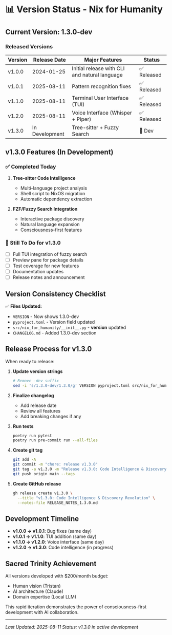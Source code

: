 # 📊 Version Status - Nix for Humanity

## Current Version: 1.3.0-dev

### Released Versions

| Version | Release Date | Major Features | Status |
|---------|--------------|----------------|--------|
| v1.0.0 | 2024-01-25 | Initial release with CLI and natural language | ✅ Released |
| v1.0.1 | 2025-08-11 | Pattern recognition fixes | ✅ Released |
| v1.1.0 | 2025-08-11 | Terminal User Interface (TUI) | ✅ Released |
| v1.2.0 | 2025-08-11 | Voice Interface (Whisper + Piper) | ✅ Released |
| v1.3.0 | In Development | Tree-sitter + Fuzzy Search | 🚧 Dev |

## v1.3.0 Features (In Development)

### ✅ Completed Today
1. **Tree-sitter Code Intelligence**
   - Multi-language project analysis
   - Shell script to NixOS migration
   - Automatic dependency extraction

2. **FZF/Fuzzy Search Integration**
   - Interactive package discovery
   - Natural language expansion
   - Consciousness-first features

### 📝 Still To Do for v1.3.0
- [ ] Full TUI integration of fuzzy search
- [ ] Preview pane for package details
- [ ] Test coverage for new features
- [ ] Documentation updates
- [ ] Release notes and announcement

## Version Consistency Checklist

✅ **Files Updated:**
- `VERSION` - Now shows 1.3.0-dev
- `pyproject.toml` - Version field updated
- `src/nix_for_humanity/__init__.py` - __version__ updated
- `CHANGELOG.md` - Added 1.3.0-dev section

## Release Process for v1.3.0

When ready to release:

1. **Update version strings**
   ```bash
   # Remove -dev suffix
   sed -i 's/1.3.0-dev/1.3.0/g' VERSION pyproject.toml src/nix_for_humanity/__init__.py
   ```

2. **Finalize changelog**
   - Add release date
   - Review all features
   - Add breaking changes if any

3. **Run tests**
   ```bash
   poetry run pytest
   poetry run pre-commit run --all-files
   ```

4. **Create git tag**
   ```bash
   git add -A
   git commit -m "chore: release v1.3.0"
   git tag -a v1.3.0 -m "Release v1.3.0: Code Intelligence & Discovery"
   git push origin main --tags
   ```

5. **Create GitHub release**
   ```bash
   gh release create v1.3.0 \
     --title "v1.3.0: Code Intelligence & Discovery Revolution" \
     --notes-file RELEASE_NOTES_1.3.0.md
   ```

## Development Timeline

- **v1.0.0 → v1.0.1**: Bug fixes (same day)
- **v1.0.1 → v1.1.0**: TUI addition (same day)
- **v1.1.0 → v1.2.0**: Voice interface (same day)
- **v1.2.0 → v1.3.0**: Code intelligence (in progress)

## Sacred Trinity Achievement

All versions developed with $200/month budget:
- Human vision (Tristan)
- AI architecture (Claude)
- Domain expertise (Local LLM)

This rapid iteration demonstrates the power of consciousness-first development with AI collaboration.

---

*Last Updated: 2025-08-11*
*Status: v1.3.0 in active development*